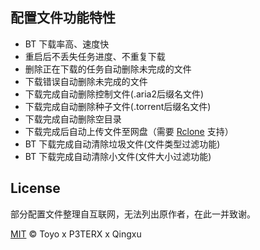 ## 配置文件功能特性
- BT 下载率高、速度快
- 重启后不丢失任务进度、不重复下载
- 删除正在下载的任务自动删除未完成的文件
- 下载错误自动删除未完成的文件
- 下载完成自动删除控制文件(.aria2后缀名文件)
- 下载完成自动删除种子文件(.torrent后缀名文件)
- 下载完成自动删除空目录
- 下载完成后自动上传文件至网盘（需要 [Rclone](https://rclone.org) 支持）
- BT 下载完成自动清除垃圾文件(文件类型过滤功能)
- BT 下载完成自动清除小文件(文件大小过滤功能)

## License
部分配置文件整理自互联网，无法列出原作者，在此一并致谢。

[MIT](https://github.com/QingxuMo/Aria2-Termux/blob/master/LICENSE) © Toyo x P3TERX x Qingxu
